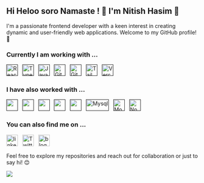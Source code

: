 ## Hi Heloo soro Namaste ! 👋 I'm Nitish Hasim :bust_in_silhouette:

I'm a passionate frontend developer with a keen interest in creating dynamic and user-friendly web applications. Welcome to my GitHub profile! 🚀

### Currently I am working with ...


<a href="" target="_blank" title="ReactJS" rel="noreferrer"><img src="https://www.vectorlogo.zone/logos/reactjs/reactjs-icon.svg" alt="ReactJS" width="30" height="30"/></a>&nbsp;&nbsp;
<a href="" target="_blank" title="TypeScript" rel="noreferrer"><img src="https://www.vectorlogo.zone/logos/typescriptlang/typescriptlang-icon.svg" alt="TypeScript" width="30" height="30"/></a>&nbsp;&nbsp;
<a href="" target="_blank" title="JavaScript" rel="noreferrer"><img src="https://www.freepnglogos.com/uploads/javascript-png/javascript-vector-logo-yellow-png-transparent-javascript-vector-12.png" alt="JavaScript" width="30" height="30"/></a>&nbsp;&nbsp;
<a href="" target="_blank" title="Git" rel="noreferrer"><img src="https://www.vectorlogo.zone/logos/git-scm/git-scm-icon.svg" alt="Git" width="30" height="30"/></a>&nbsp;&nbsp;
<a href="" target="_blank" title="GitHub" rel="noreferrer"><img src="https://www.vectorlogo.zone/logos/github/github-tile.svg" alt="GitHub" width="30" height="30"/></a>&nbsp;&nbsp;
<a href="" target="_blank" title="TailwindCSS" rel="noreferrer"><img src="https://www.vectorlogo.zone/logos/tailwindcss/tailwindcss-icon.svg" alt="TailwindCSS" width="30" height="30"/></a>&nbsp;&nbsp;
<a href="" target="_blank" title="Vercel" rel="noreferrer"><img src="https://www.vectorlogo.zone/logos/vercel/vercel-icon.svg" alt="Vercel" width="30" height="30"/></a>&nbsp;&nbsp;


### I have also worked with ...

<a href="" title="Python" target="_blank" rel="noreferrer"><img src="https://www.vectorlogo.zone/logos/java/java-icon.svg" alt="" width="30" height="30"/></a>&nbsp;&nbsp;
<a href="" title="C" target="_blank" rel="noreferrer"><img src="https://upload.wikimedia.org/wikipedia/commons/1/19/C_Logo.png" alt="" width="30" height="30"/></a>&nbsp;&nbsp;
<a href="" title="HTML" target="_blank" rel="noreferrer"><img src="https://www.vectorlogo.zone/logos/w3_html5/w3_html5-icon.svg" alt="" width="30" height="30"/></a>&nbsp;&nbsp;
<a href="" title="CSS" target="_blank" rel="noreferrer"><img src="https://www.vectorlogo.zone/logos/w3_css/w3_css-icon.svg" alt="" width="30" height="30"/></a>&nbsp;&nbsp;
<a href="" title="Postman" target="_blank" rel="noreferrer"><img src="https://www.vectorlogo.zone/logos/getpostman/getpostman-icon.svg" alt="" width="30" height="30"/></a>&nbsp;&nbsp;
<a href="" target="_blank" title="Mysql" rel="noreferrer"><img src="https://www.vectorlogo.zone/logos/mysql/mysql-official.svg" alt="Mysql" width="60" height="30"/></a>&nbsp;&nbsp;
<a href="" target="_blank" title="MongoDB" rel="noreferrer"><img src="https://www.vectorlogo.zone/logos/mongodb/mongodb-icon.svg" alt="Mongo" width="30" height="30"/></a>&nbsp;&nbsp;
<a href="" target="_blank" title="Node.js" rel="noreferrer"><img src="https://www.vectorlogo.zone/logos/nodejs/nodejs-icon.svg" alt="Node.js" width="30" height="30"/></a>&nbsp;&nbsp;

### You can also find me on ...

<a href="https://www.linkedin.com/in/irakeshdeka/" title="irakeshdeka" target="_blank" rel="noreferrer"><img src="https://www.vectorlogo.zone/logos/linkedin/linkedin-tile.svg" alt="linkedin" width="30" height="30"/></a>&nbsp;&nbsp;
<a href="https://twitter.com/irakeshdeka/" target="_blank" title="irakeshdeka" rel="noreferrer"><img src="https://www.vectorlogo.zone/logos/twitter/twitter-tile.svg" alt="Twitter" width="30" height="30"/></a>&nbsp;&nbsp;
<a href="https://rakeshdeka.hashnode.dev/" target="_blank" title="Blogs" rel="noreferrer"><img src="https://www.vectorlogo.zone/logos/hashnode/hashnode-icon.svg" alt="blog" width="30" height="30"/></a>&nbsp;&nbsp;



Feel free to explore my repositories and reach out for collaboration or just to say hi! 😊&nbsp;&nbsp;

[![](https://visitcount.itsvg.in/api?id=Nitish0008&label=&color=6&icon=5&pretty=false)](https://visitcount.itsvg.in)
